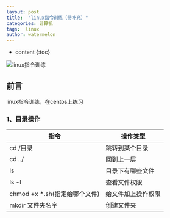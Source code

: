 ```yaml
---
layout: post
title:  "linux指令训练（待补充）"
categories: 计算机
tags:  linux
author: watermelon
---
```

* content
{:toc}

![linux指令训练](https://images.gitee.com/uploads/images/2019/0201/112502_ded544f9_1210188.jpeg)
## 前言
linux指令训练，在centos上练习



### **1、目录操作**
指令  | 操作类型 
-|-
cd /目录 | 跳转到某个目录 | 
cd ../ | 回到上一层 | 
ls| 目录下有哪些文件 | 
ls -l| 查看文件权限| 
chmod +x *.sh(指定给哪个文件)| 给文件加上操作权限 | 
mkdir 文件夹名字| 创建文件夹 | 

